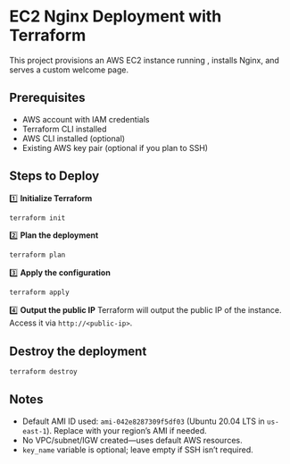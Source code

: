 # EC2 Nginx Deployment with Terraform

This project provisions an AWS EC2 instance running , installs Nginx, and serves a custom welcome page.

## Prerequisites

* AWS account with IAM credentials
* Terraform CLI installed
* AWS CLI installed (optional)
* Existing AWS key pair (optional if you plan to SSH)

## Steps to Deploy

1️⃣ **Initialize Terraform**

```bash
terraform init
```

2️⃣ **Plan the deployment**

```bash
terraform plan
```

3️⃣ **Apply the configuration**

```bash
terraform apply
```

4️⃣ **Output the public IP**
Terraform will output the public IP of the instance. Access it via `http://<public-ip>`.

## Destroy the deployment

```bash
terraform destroy
```

## Notes

* Default AMI ID used: `ami-042e8287309f5df03` (Ubuntu 20.04 LTS in `us-east-1`). Replace with your region’s AMI if needed.
* No VPC/subnet/IGW created—uses default AWS resources.
* `key_name` variable is optional; leave empty if SSH isn’t required.


